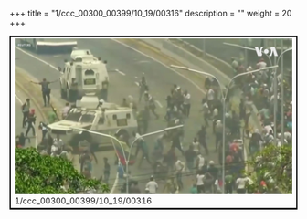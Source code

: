 +++
title = "1/ccc_00300_00399/10_19/00316"
description = ""
weight = 20
+++

<table style="border:2px solid black;max-width:800px;max-height:800px;" 
><tr><td>
<img class="center-fit-jpg"
src="/jpg_/aaa_20190430_NxaOmWaI8sI_00315.jpg">
1/ccc_00300_00399/10_19/00316
</img></td></tr></table>
